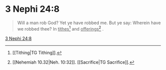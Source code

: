 # 3 Nephi 24:8

> Will a man rob God? Yet ye have robbed me. But ye say: Wherein have we robbed thee? In <u>tithes</u>[^a] and <u>offerings</u>[^b] .

[3 Nephi 24:8](https://www.churchofjesuschrist.org/study/scriptures/bofm/3-ne/24?lang=eng&id=p8#p8)


[^a]: [[Tithing|TG Tithing]].  
[^b]: [[Nehemiah 10.32|Neh. 10:32]]. [[Sacrifice|TG Sacrifice]].  
